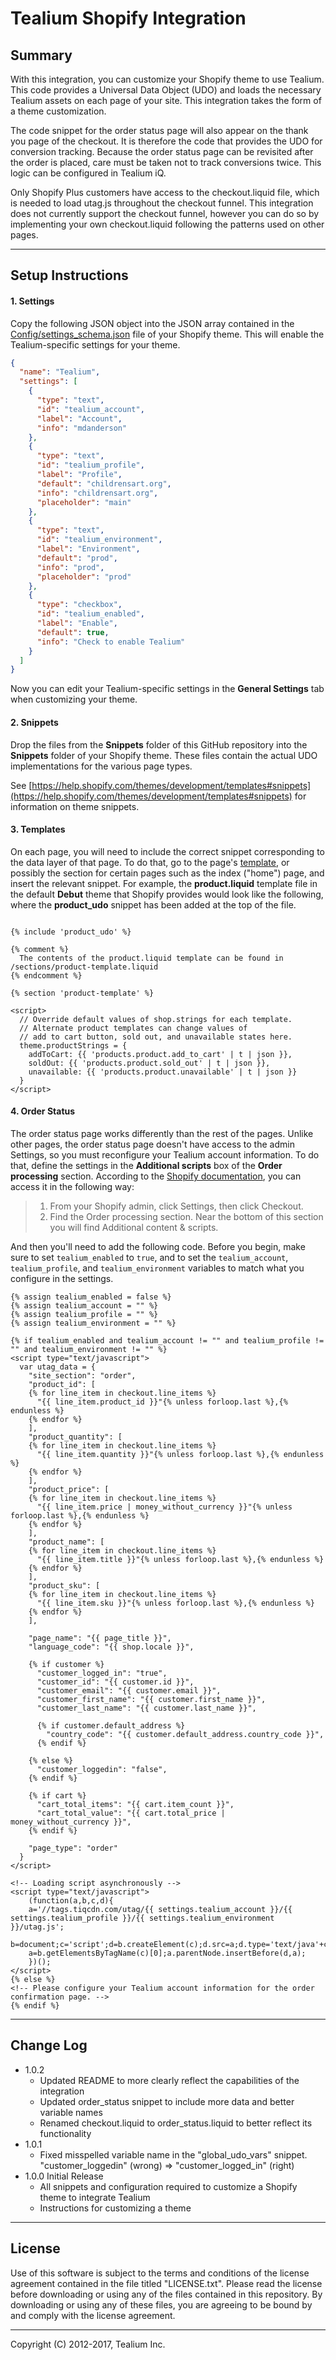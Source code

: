 Tealium Shopify Integration
===========================

Summary
-------
With this integration, you can customize your Shopify theme to use Tealium. This code provides a Universal Data Object (UDO) and loads the necessary Tealium assets on each page of your site. This integration takes the form of a theme customization.

The code snippet for the order status page will also appear on the thank you page of the checkout. It is therefore the code that provides the UDO for conversion tracking. Because the order status page can be revisited after the order is placed, care must be taken not to track conversions twice. This logic can be configured in Tealium iQ.

Only Shopify Plus customers have access to the checkout.liquid file, which is needed to load utag.js throughout the checkout funnel. This integration does not currently support the checkout funnel, however you can do so by implementing your own checkout.liquid following the patterns used on other pages.

---------------------------

Setup Instructions
------------------

#### 1. Settings

Copy the following JSON object into the JSON array contained in the [Config/settings_schema.json](https://help.shopify.com/themes/development/theme-editor/settings-schema) file of your Shopify theme. This will enable the Tealium-specific settings for your theme.

  ```json
  {
    "name": "Tealium",
    "settings": [
      {
        "type": "text",
        "id": "tealium_account",
        "label": "Account",
        "info": "mdanderson"
      },
      {
        "type": "text",
        "id": "tealium_profile",
        "label": "Profile",
        "default": "childrensart.org",
        "info": "childrensart.org",
        "placeholder": "main"
      },
      {
        "type": "text",
        "id": "tealium_environment",
        "label": "Environment",
        "default": "prod",
        "info": "prod",
        "placeholder": "prod"
      },
      {
        "type": "checkbox",
        "id": "tealium_enabled",
        "label": "Enable",
        "default": true,
        "info": "Check to enable Tealium"
      }
    ]
  }
  ```
  Now you can edit your Tealium-specific settings in the **General Settings** tab when customizing your theme.

#### 2. Snippets

Drop the files from the **Snippets** folder of this GitHub repository into the **Snippets** folder of your Shopify theme. These files contain the actual UDO implementations for the various page types.

See [https://help.shopify.com/themes/development/templates#snippets](https://help.shopify.com/themes/development/templates#snippets) for information on theme snippets.

#### 3. Templates

On each page, you will need to include the correct snippet corresponding to the data layer of that page. To do that, go to the page's [template](https://help.shopify.com/themes/development/templates), or possibly the section for certain pages such as the index ("home") page, and insert the relevant snippet. For example, the **product.liquid** template file in the default **Debut** theme that Shopify provides would look like the following, where the **product_udo** snippet has been added at the top of the file.

  ```

  {% include 'product_udo' %}

  {% comment %}
    The contents of the product.liquid template can be found in /sections/product-template.liquid
  {% endcomment %}

  {% section 'product-template' %}

  <script>
    // Override default values of shop.strings for each template.
    // Alternate product templates can change values of
    // add to cart button, sold out, and unavailable states here.
    theme.productStrings = {
      addToCart: {{ 'products.product.add_to_cart' | t | json }},
      soldOut: {{ 'products.product.sold_out' | t | json }},
      unavailable: {{ 'products.product.unavailable' | t | json }}
    }
  </script>
  ```

#### 4. Order Status

The order status page works differently than the rest of the pages. Unlike other pages, the order status page doesn't have access to the admin Settings, so you must reconfigure your Tealium account information. To do that, define the settings in the **Additional scripts** box of the **Order processing** section. According to the [Shopify documentation](https://help.shopify.com/themes/customization/order-status), you can access it in the following way:


  > 1. From your Shopify admin, click Settings, then click Checkout.
  > 2. Find the Order processing section. Near the bottom of this section you will find Additional content & scripts.

  And then you'll need to add the following code. Before you begin, make sure to set `tealium_enabled` to `true`, and to set the `tealium_account`, `tealium_profile`, and `tealium_environment` variables to match what you configure in the settings.

  ```
  {% assign tealium_enabled = false %}
  {% assign tealium_account = "" %}
  {% assign tealium_profile = "" %}
  {% assign tealium_environment = "" %}

  {% if tealium_enabled and tealium_account != "" and tealium_profile != "" and tealium_environment != "" %}
  <script type="text/javascript">
    var utag_data = {
      "site_section": "order",
      "product_id": [
      {% for line_item in checkout.line_items %}
        "{{ line_item.product_id }}"{% unless forloop.last %},{% endunless %}
      {% endfor %}
      ],
      "product_quantity": [
      {% for line_item in checkout.line_items %}
        "{{ line_item.quantity }}"{% unless forloop.last %},{% endunless %}
      {% endfor %}
      ],
      "product_price": [
      {% for line_item in checkout.line_items %}
        "{{ line_item.price | money_without_currency }}"{% unless forloop.last %},{% endunless %}
      {% endfor %}
      ],
      "product_name": [
      {% for line_item in checkout.line_items %}
        "{{ line_item.title }}"{% unless forloop.last %},{% endunless %}
      {% endfor %}
      ],
      "product_sku": [
      {% for line_item in checkout.line_items %}
        "{{ line_item.sku }}"{% unless forloop.last %},{% endunless %}
      {% endfor %}
      ],

      "page_name": "{{ page_title }}",
      "language_code": "{{ shop.locale }}",

      {% if customer %}
        "customer_logged_in": "true",
        "customer_id": "{{ customer.id }}",
        "customer_email": "{{ customer.email }}",
        "customer_first_name": "{{ customer.first_name }}",
        "customer_last_name": "{{ customer.last_name }}",

        {% if customer.default_address %}
          "country_code": "{{ customer.default_address.country_code }}",
        {% endif %}

      {% else %}
        "customer_loggedin": "false",
      {% endif %}

      {% if cart %}
        "cart_total_items": "{{ cart.item_count }}",
        "cart_total_value": "{{ cart.total_price | money_without_currency }}",
      {% endif %}

      "page_type": "order"
    }
  </script>

  <!-- Loading script asynchronously -->
  <script type="text/javascript">
      (function(a,b,c,d){
      a='//tags.tiqcdn.com/utag/{{ settings.tealium_account }}/{{ settings.tealium_profile }}/{{ settings.tealium_environment }}/utag.js';
      b=document;c='script';d=b.createElement(c);d.src=a;d.type='text/java'+c;d.async=true;
      a=b.getElementsByTagName(c)[0];a.parentNode.insertBefore(d,a);
      })();
  </script>
  {% else %}
  <!-- Please configure your Tealium account information for the order confirmation page. -->
  {% endif %}
  ```

----------------------------

## Change Log

- 1.0.2
    - Updated README to more clearly reflect the capabilities of the integration
    - Updated order_status snippet to include more data and better variable names
    - Renamed checkout.liquid to order_status.liquid to better reflect its functionality
- 1.0.1
    - Fixed misspelled variable name in the "global_udo_vars" snippet. "customer_loggedin" (wrong) => "customer_logged_in" (right)
- 1.0.0 Initial Release
    - All snippets and configuration required to customize a Shopify theme to integrate Tealium
    - Instructions for customizing a theme

----------------------------

## License

Use of this software is subject to the terms and conditions of the license agreement contained in the file titled "LICENSE.txt".  Please read the license before downloading or using any of the files contained in this repository. By downloading or using any of these files, you are agreeing to be bound by and comply with the license agreement.


---
Copyright (C) 2012-2017, Tealium Inc.
